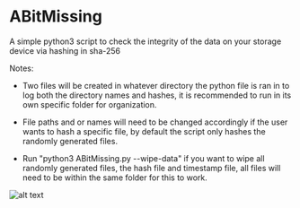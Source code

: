 # ABitMissing
A simple python3 script to check the integrity of the data on your storage device via hashing in sha-256

Notes: 

- Two files will be created in whatever directory the python file is ran in to log both the directory names and hashes, it is recommended to run in its own specific folder for organization.

- File paths and or names will need to be changed accordingly if the user wants to hash a specific file, by default the script only hashes the randomly generated files.

- Run "python3 ABitMissing.py --wipe-data" if you want to wipe all randomly generated files, the hash file and timestamp file, all files will need to be within the same folder for this to work.

![alt text](https://i.imgur.com/T6OIFsy.png)

